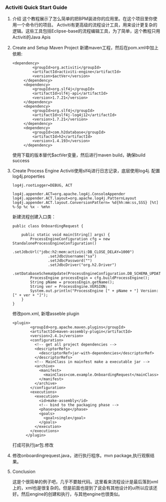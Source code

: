### Activiti Quick Start Guide 

1. 介绍
   这个教程展示了怎么简单的把BPM装进你的应用里。在这个项目里你使用一个命令行的项目。
   Activiti有更高级的流程设计工具，用来设计更复杂的逻辑。这些工具包括Eclipse-base的流程编辑工具，为了简单，这个教程只用Activiti的Java Apis

2. Create and Setup Maven Project
   新建maven工程，然后在pom.xml中加上依赖:

   ```
   <dependency>
     		<groupId>org.activiti</groupId>
     		<artifactId>activiti-engine</artifactId>
     		<version>$actVer</version>
     	</dependency>
     	<dependency>
     		<groupId>org.slf4j</groupId>
     		<artifactId>slf4j-api</artifactId>
     		<version>1.7.21</version>
     	</dependency>
     	<dependency>
     		<groupId>org.slf4j</groupId>
     		<artifactId>slf4j-log4j12</artifactId>
     		<version>1.7.21</version>
     	</dependency>
     	<dependency>
     		<groupId>com.h2database</groupId>
     		<artifactId>h2</artifactId>
     		<version>1.4.193</version>
     	</dependency>
   ```

   使用下载的版本替代$actVer变量，然后进行maven build，确保build success

3. Create Process Engine
   Activiti使用slf4j进行日志记录，底层使用log4j.
   配置log4j.properties

   ```
   log4j.rootLogger=DEBUG, ACT

   log4j.appender.ACT=org.apache.log4j.ConsoleAppender
   log4j.appender.ACT.layout=org.apache.log4j.PatternLayout
   log4j.appender.ACT.layout.ConversionPattern= %d{hh:mm:ss,SSS} [%t] %-5p %c %x - %m%n
   ```

   新建流程创建入口类： 

   ```
   public class OnboardingRequest {

       public static void main(String[] args) {
           ProcessEngineConfiguration cfg = new StandaloneProcessEngineConfiguration()
                   .setJdbcUrl("jdbc:h2:mem:activiti:DB_CLOSE_DELAY=1000")
                   .setJdbcUsername("sa")
                   .setJdbcPassword("")
                   .setJdbcDriver("org.h2.Driver")
                   .setDatabaseSchemaUpdate(ProcessEngineConfiguration.DB_SCHEMA_UPDATE_TRUE);
           ProcessEngine processEngin = cfg.buildProcessEngine();
           String pName = processEngin.getName();
           String ver = ProcessEngine.VERSION;
           System.out.println("ProcessEngine [" + pName + "] Version: [" + ver + "]");
       }
   }
   ```

   修改pom.xml, 新增asseble plugin

   ```
   <plugin>
           <groupId>org.apache.maven.plugins</groupId>
           <artifactId>maven-assembly-plugin</artifactId>
           <version>2.4.1</version>
           <configuration>
             <!-- get all project dependencies -->
             <descriptorRefs>
               <descriptorRef>jar-with-dependencies</descriptorRef>
             </descriptorRefs>
             <!-- MainClass in mainfest make a executable jar -->
             <archive>
               <manifest>
                 <mainClass>com.example.OnboardingRequest</mainClass>
               </manifest>
             </archive>
           </configuration>
           <executions>
             <execution>
               <id>make-assembly</id>
               <!-- bind to the packaging phase -->
               <phase>package</phase>
               <goals>
                 <goal>single</goal>
               </goals>
             </execution>
           </executions>
         </plugin>
   ```

   打成可执行jar包.修改

4. 修改onboardingrequest.java，进行执行程序。mvn package,执行观察结果。

5. Conclusion

   这是个很简单的例子吧，几乎不要敲代码。这里看来流程设计是最后落到xml上的，xml也是很复杂的。但是前面也提到了说会有其他设计的ui所以应该还好。然后engine的创建和执行，与其他engine也很类似。